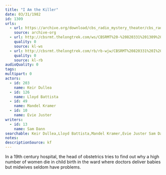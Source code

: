 ```yaml
---
title: "I Am the Killer"
date: 03/31/1982
id: 1309
urls: 
  - url: https://archive.org/download/cbs_radio_mystery_theater/cbs_radio_mystery_theater-1301-1350.zip/cbs_radio_mystery_theater-1301-1350%2Fcbsrmt_1309_i_am_the_killer.mp3
    source: archive-org
  - url: http://cbsrmt.thelongtrek.com/ws/CBSRMT%20-%20820331%201309%20I%20Am%20The%20Killer_ws.mp3
    quality: 0
    source: kl-ws
  - url: http://cbsrmt.thelongtrek.com/rb/rb-wjw/CBSRMT%20820331%20I%20Am%20The%20Killer_wjw.mp3
    quality: 0
    source: kl-rb
audioQuality: 0
tags: 
multipart: 0
actors:  
  - id: 203
    name: Keir Dullea  
  - id: 126
    name: Lloyd Battista  
  - id: 49
    name: Mandel Kramer  
  - id: 10
    name: Evie Juster
writers:  
  - id: 13
    name: Sam Dann
searchable: Keir Dullea,Lloyd Battista,Mandel Kramer,Evie Juster Sam Dann
notes: 
descriptionSource: kf
---
```

In a 19th century hospital, the head of obstetrics tries to find out why a high number of women die in child birth in the ward where doctors deliver babies but midwives seldom have problems.